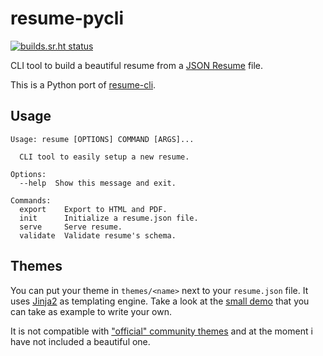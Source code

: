 # resume-pycli

[![builds.sr.ht status](https://builds.sr.ht/~nka/resume-pycli.svg)](https://builds.sr.ht/~nka/resume-pycli?)

CLI tool to build a beautiful resume from a [JSON Resume](https://jsonresume.org/) file.

This is a Python port of [resume-cli](https://github.com/jsonresume/resume-cli).

## Usage

```
Usage: resume [OPTIONS] COMMAND [ARGS]...

  CLI tool to easily setup a new resume.

Options:
  --help  Show this message and exit.

Commands:
  export    Export to HTML and PDF.
  init      Initialize a resume.json file.
  serve     Serve resume.
  validate  Validate resume's schema.
```

## Themes

You can put your theme in `themes/<name>` next to your `resume.json` file. It uses [Jinja2](https://jinja2docs.readthedocs.io/en/stable/) as templating engine. Take a look at the [small demo](https://git.sr.ht/~nka/resume-pycli/tree/main/item/src/resume_pycli/themes/base/) that you can take as example to write your own.

It is not compatible with ["official" community themes](https://jsonresume.org/themes/) and at the moment i have not included a beautiful one.
